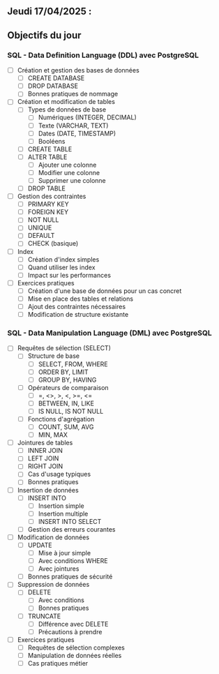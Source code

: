 ## Jeudi 17/04/2025 :

## Objectifs du jour

### SQL - Data Definition Language (DDL) avec PostgreSQL

- [ ] Création et gestion des bases de données
  - [ ] CREATE DATABASE
  - [ ] DROP DATABASE
  - [ ] Bonnes pratiques de nommage

- [ ] Création et modification de tables
  - [ ] Types de données de base
    - [ ] Numériques (INTEGER, DECIMAL)
    - [ ] Texte (VARCHAR, TEXT)
    - [ ] Dates (DATE, TIMESTAMP)
    - [ ] Booléens
  - [ ] CREATE TABLE
  - [ ] ALTER TABLE
    - [ ] Ajouter une colonne
    - [ ] Modifier une colonne
    - [ ] Supprimer une colonne
  - [ ] DROP TABLE

- [ ] Gestion des contraintes
  - [ ] PRIMARY KEY
  - [ ] FOREIGN KEY
  - [ ] NOT NULL
  - [ ] UNIQUE
  - [ ] DEFAULT
  - [ ] CHECK (basique)

- [ ] Index
  - [ ] Création d'index simples
  - [ ] Quand utiliser les index
  - [ ] Impact sur les performances

- [ ] Exercices pratiques
  - [ ] Création d'une base de données pour un cas concret
  - [ ] Mise en place des tables et relations
  - [ ] Ajout des contraintes nécessaires
  - [ ] Modification de structure existante

### SQL - Data Manipulation Language (DML) avec PostgreSQL

- [ ] Requêtes de sélection (SELECT)
  - [ ] Structure de base
    - [ ] SELECT, FROM, WHERE
    - [ ] ORDER BY, LIMIT
    - [ ] GROUP BY, HAVING
  - [ ] Opérateurs de comparaison
    - [ ] =, <>, >, <, >=, <=
    - [ ] BETWEEN, IN, LIKE
    - [ ] IS NULL, IS NOT NULL
  - [ ] Fonctions d'agrégation
    - [ ] COUNT, SUM, AVG
    - [ ] MIN, MAX

- [ ] Jointures de tables
  - [ ] INNER JOIN
  - [ ] LEFT JOIN
  - [ ] RIGHT JOIN
  - [ ] Cas d'usage typiques
  - [ ] Bonnes pratiques

- [ ] Insertion de données
  - [ ] INSERT INTO
    - [ ] Insertion simple
    - [ ] Insertion multiple
    - [ ] INSERT INTO SELECT
  - [ ] Gestion des erreurs courantes

- [ ] Modification de données
  - [ ] UPDATE
    - [ ] Mise à jour simple
    - [ ] Avec conditions WHERE
    - [ ] Avec jointures
  - [ ] Bonnes pratiques de sécurité

- [ ] Suppression de données
  - [ ] DELETE
    - [ ] Avec conditions
    - [ ] Bonnes pratiques
  - [ ] TRUNCATE
    - [ ] Différence avec DELETE
    - [ ] Précautions à prendre

- [ ] Exercices pratiques
  - [ ] Requêtes de sélection complexes
  - [ ] Manipulation de données réelles
  - [ ] Cas pratiques métier
